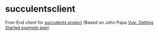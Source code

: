# succulentsclient
Fron-End client for [succulents project](https://github.com/marlonxteban/succulents) (Based on John Papa [Vue: Getting Started example app](https://github.com/johnpapa/vue-getting-started)).